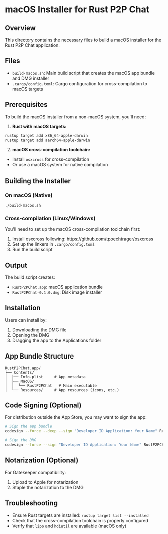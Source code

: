 # macOS Installer for Rust P2P Chat

## Overview
This directory contains the necessary files to build a macOS installer for the Rust P2P Chat application.

## Files
- `build-macos.sh`: Main build script that creates the macOS app bundle and DMG installer
- `.cargo/config.toml`: Cargo configuration for cross-compilation to macOS targets

## Prerequisites
To build the macOS installer from a non-macOS system, you'll need:

1. **Rust with macOS targets:**
```bash
rustup target add x86_64-apple-darwin
rustup target add aarch64-apple-darwin
```

2. **macOS cross-compilation toolchain:**
- Install `osxcross` for cross-compilation
- Or use a macOS system for native compilation

## Building the Installer

### On macOS (Native)
```bash
./build-macos.sh
```

### Cross-compilation (Linux/Windows)
You'll need to set up the macOS cross-compilation toolchain first:

1. Install osxcross following: https://github.com/tpoechtrager/osxcross
2. Set up the linkers in `.cargo/config.toml`
3. Run the build script

## Output
The build script creates:
- `RustP2PChat.app`: macOS application bundle
- `RustP2PChat-0.1.0.dmg`: Disk image installer

## Installation
Users can install by:
1. Downloading the DMG file
2. Opening the DMG
3. Dragging the app to the Applications folder

## App Bundle Structure
```
RustP2PChat.app/
├── Contents/
│  ├── Info.plist     # App metadata
│  ├── MacOS/
│  │  └── RustP2PChat   # Main executable
│  └── Resources/     # App resources (icons, etc.)
```

## Code Signing (Optional)
For distribution outside the App Store, you may want to sign the app:

```bash
# Sign the app bundle
codesign --force --deep --sign "Developer ID Application: Your Name" RustP2PChat.app

# Sign the DMG
codesign --force --sign "Developer ID Application: Your Name" RustP2PChat-0.1.0.dmg
```

## Notarization (Optional)
For Gatekeeper compatibility:
1. Upload to Apple for notarization
2. Staple the notarization to the DMG

## Troubleshooting
- Ensure Rust targets are installed: `rustup target list --installed`
- Check that the cross-compilation toolchain is properly configured
- Verify that `lipo` and `hdiutil` are available (macOS only)